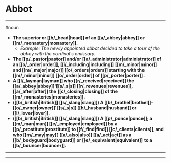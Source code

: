 # Abbot
---
#noun
- **The superior or [[h/_head|head]] of an [[a/_abbey|abbey]] or [[m/_monastery|monastery]].**
	- _Example: The newly appointed abbot decided to take a tour of the abbey with the cardinal's emissary._
- **The [[p/_pastor|pastor]] and/or [[a/_administrator|administrator]] of an [[o/_order|order]], [[i/_including|including]] [[m/_minor|minor]] and [[m/_major|major]] [[o/_orders|orders]] starting with the [[m/_minor|minor]] [[o/_order|order]] of [[p/_porter|porter]].**
- **A [[l/_layman|layman]] who [[r/_received|received]] the [[a/_abbey|abbey]]'[[s/_s|s]] [[r/_revenues|revenues]], [[a/_after|after]] the [[c/_closing|closing]] of the [[m/_monasteries|monasteries]].**
- **([[b/_british|British]] [[s/_slang|slang]]) A [[b/_brothel|brothel]]-[[o/_owner|owner]]'[[s/_s|s]] [[h/_husband|husband]] or [[l/_lover|lover]].**
- **([[b/_british|British]] [[s/_slang|slang]]) A [[p/_ponce|ponce]]; a [[m/_man|man]] [[e/_employed|employed]] by a [[p/_prostitute|prostitute]] to [[f/_find|find]] [[c/_clients|clients]], and who [[m/_may|may]] [[a/_also|also]] [[a/_act|act]] as a [[b/_bodyguard|bodyguard]] or [[e/_equivalent|equivalent]] to a [[b/_bouncer|bouncer]].**
---
---
